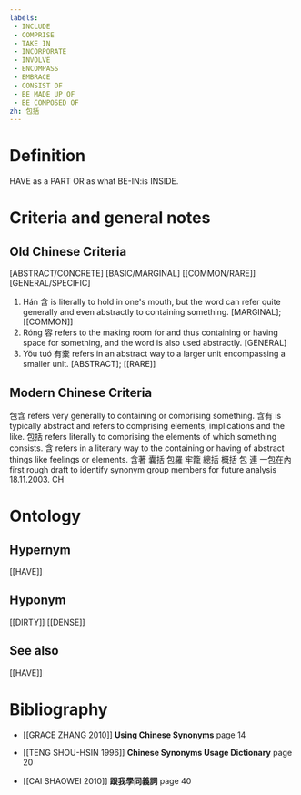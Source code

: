 ```yaml
---
labels: 
 - INCLUDE
 - COMPRISE
 - TAKE IN
 - INCORPORATE
 - INVOLVE
 - ENCOMPASS
 - EMBRACE
 - CONSIST OF
 - BE MADE UP OF
 - BE COMPOSED OF
zh: 包括
---
```


# Definition
HAVE as a PART OR as what BE-IN:is INSIDE.
# Criteria and general notes
## Old Chinese Criteria
[ABSTRACT/CONCRETE]
[BASIC/MARGINAL]
[[COMMON/RARE]]
[GENERAL/SPECIFIC]
1. Hán 含 is literally to hold in one's mouth, but the word can refer quite generally and even abstractly to containing something.
[MARGINAL]; [[COMMON]]
2. Róng 容 refers to the making room for and thus containing or having space for something, and the word is also used abstractly.
[GENERAL]
3. Yǒu tuó 有橐 refers in an abstract way to a larger unit encompassing a smaller unit.
[ABSTRACT]; [[RARE]]
## Modern Chinese Criteria
包含 refers very generally to containing or comprising something.
含有 is typically abstract and refers to comprising elements, implications and the like.
包括 refers literally to comprising the elements of which something consists.
含 refers in a literary way to the containing or having of abstract things like feelings or elements.
含著
囊括
包羅
牢籠
總括
概括
包
連
一包在內
first rough draft to identify synonym group members for future analysis 18.11.2003. CH
# Ontology

## Hypernym
[[HAVE]]
## Hyponym
[[DIRTY]]
[[DENSE]]
## See also
[[HAVE]]
# Bibliography
- [[GRACE ZHANG 2010]]
**Using Chinese Synonyms** page 14

- [[TENG SHOU-HSIN 1996]]
**Chinese Synonyms Usage Dictionary** page 20

- [[CAI SHAOWEI 2010]]
**跟我學同義詞** page 40
